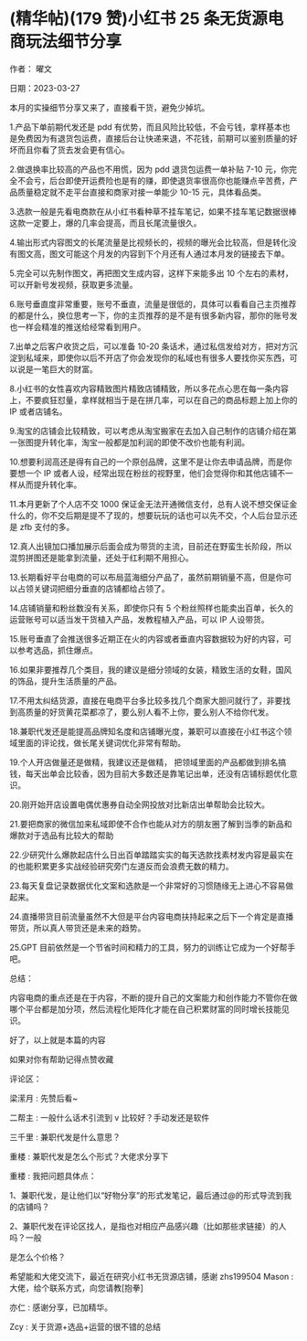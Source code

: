 
# (精华帖)(179 赞)小红书 25 条无货源电商玩法细节分享

作者：  曜文

日期：2023-03-27

本月的实操细节分享又来了，直接看干货，避免少掉坑。

1.产品下单前期代发还是 pdd 有优势，而且风险比较低，不会亏钱，拿样基本也是免费因为有退货包运费，直接后台让快递来退，不花钱，前期可以鉴别质量的好坏而且你看了货去发会更有信心。

2.做退换率比较高的产品也不用慌，因为 pdd 退货包运费一单补贴 7-10 元，你完全不会亏，后台即使开运费险也是有的赚，即使退货率很高你也能赚点辛苦费，产品质量稳定就不走平台直接和商家对接一单能少 10-15 元，具体看品类。

3.选款一般是先看电商款在从小红书看种草不挂车笔记，如果不挂车笔记数据很棒这款一定要上，爆的几率会提高，而且长尾流量很久。

4.输出形式内容图文的长尾流量是比视频长的，视频的曝光会比较高，但是转化没有图文高，图文可能这个月发的内容到下个月还有人通过本月发的链接去下单。

5.完全可以先制作图文，再把图文生成内容，这样下来能多出 10 个左右的素材，可以开新号发视频，获取更多流量。

6.账号垂直度非常重要，账号不垂直，流量是很低的，具体可以看看自己主页推荐的都是什么，换位思考一下，你的主页推荐的是不是有很多新内容，那你的账号发也一样会精准的推送给经常看到用户。

7.出单之后客户收货之后，可以准备 10-20 条话术，通过私信发给对方，把对方沉淀到私域来，即使你以后不开店了你会发现你的私域也有很多人要找你买东西，可以说是一笔巨大的财富。

8.小红书的女性喜欢内容精致图片精致店铺精致，所以多花点心思在每一条内容上，不要疯狂怼量，拿样就相当于是在拼几率，可以在自己的商品标题上加上你的 IP 或者店铺名。

9.淘宝的店铺会比较精致，可以考虑从淘宝搬家在去加入自己制作的店铺介绍在第一张图提升转化率，淘宝一般都是加利润的即使不改价也能有利润。

10.想要利润高还是得有自己的一个原创品牌，这里不是让你去申请品牌，而是你要想一个 IP 或者人设，经常出现在粉丝的视野里，他们会觉得你和其他店铺不一样从而提升转化率。

11.本月更新了个人店不交 1000 保证金无法开通微信支付，总有人说不想交保证金什么的，你不交后期是提不了现的，想要玩玩的话也可以先不交，个人后台显示还是 zfb 支付的多。

12.真人出镜加口播加展示后面会成为带货的主流，目前还在野蛮生长阶段，所以混剪拼图还是能拿到流量，还处于红利期不用担心。

13.长期看好平台电商的可以布局蓝海细分产品了，虽然前期销量不高，但是你可以占领关键词把细分垂直的店铺都给占领了。

14.店铺销量和粉丝数没有关系，即使你只有 5 个粉丝照样也能卖出百单，长久的运营账号可以适当发干货植入产品，发教程植入产品，可以 IP 人设带货。

15.账号垂直了会推送很多近期正在火的内容或者垂直内容数据较为好的内容，可以参考选品，抓住爆点。

16.如果非要推荐几个类目，我的建议是细分领域的女装，精致生活的女鞋，国风的饰品，提升生活质量的产品。

17.不用太纠结货源，直接在电商平台多比较多找几个商家大胆问就行了，非要找到高质量的好货黄花菜都凉了，要么别人看不上你，要么别人不给你代发。

18.兼职代发还是能提高品牌知名度和店铺曝光度，兼职可以直接在小红书这个领域里面的评论找，做长尾关键词优化非常有帮助。

19.个人开店做量还是做精，我建议还是做精，  把领域里面的产品都做到排名搞钱，每天出单会比较香，因为目前大多数还是靠笔记出单，还没有店铺标题优化意识。

20.刚开始开店设置电偶优惠券自动全网投放对比新店出单帮助会比较大。

21.要把商家的微信加来私域即使不合作也能从对方的朋友圈了解到当季的新品和爆款对于选品有比较大的帮助

22.少研究什么爆款起店什么日出百单踏踏实实的每天选款找素材发内容是最实在的也能积累更多实战经验研究旁门左道反而会浪费无数的精力。

23.每天复盘记录数据优化文案和选款是一个非常好的习惯随缘无上进心不容易做起来。

24.直播带货目前流量虽然不大但是平台内容电商扶持起来之后下一个肯定是直播带货，所以真人带货还是未来的趋势。

25.GPT 目前依然是一个节省时间和精力的工具，努力的训练让它成为一个好帮手吧。

总结：

内容电商的重点还是在于内容，不断的提升自己的文案能力和创作能力不管你在做哪个平台都是加分项，然后流程化矩阵化才能在自己积累财富的同时增长技能见识。

好了，以上就是本篇的内容

如果对你有帮助记得点赞收藏

评论区：

梁潆月 : 先赞后看~

二帮主 : 一般什么话术引流到 v 比较好？手动发还是软件

三千里 : 兼职代发是什么意思？

重楼 : 兼职代发是怎么个形式？大佬求分享下

重楼 : 我把问题具体点：

1、兼职代发，是让他们以“好物分享”的形式发笔记，最后通过@的形式导流到我的店铺吗？

2、兼职代发在评论区找人，是指也对相应产品感兴趣（比如那些求链接）的人吗？一般

是怎么个价格？

希望能和大佬交流下，最近在研究小红书无货源店铺，感谢 zhs199504 Mason : 大佬，给个联系方式，向您请教[抱拳]

亦仁 : 感谢分享，已加精华。

Zcy : 关于货源+选品+运营的很不错的总结
